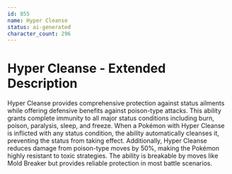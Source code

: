 ```yaml
---
id: 855
name: Hyper Cleanse
status: ai-generated
character_count: 296
---
```


# Hyper Cleanse - Extended Description

Hyper Cleanse provides comprehensive protection against status ailments while offering defensive benefits against poison-type attacks. This ability grants complete immunity to all major status conditions including burn, poison, paralysis, sleep, and freeze. When a Pokémon with Hyper Cleanse is inflicted with any status condition, the ability automatically cleanses it, preventing the status from taking effect. Additionally, Hyper Cleanse reduces damage from poison-type moves by 50%, making the Pokémon highly resistant to toxic strategies. The ability is breakable by moves like Mold Breaker but provides reliable protection in most battle scenarios.